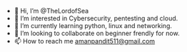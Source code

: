 - 👋 Hi, I’m @TheLordofSea
- 👀 I’m interested in Cybersecurity, pentesting and cloud.
- 🌱 I’m currently learning python, linux and networking. 
- 💞️ I’m looking to collaborate on beginner frendly for now.
- 📫 How to reach me amanpandit511@gmail.com

<!---
TheLordofSea/TheLordofSea is a ✨ special ✨ repository because its `README.md` (this file) appears on your GitHub profile.
You can click the Preview link to take a look at your changes.
--->
